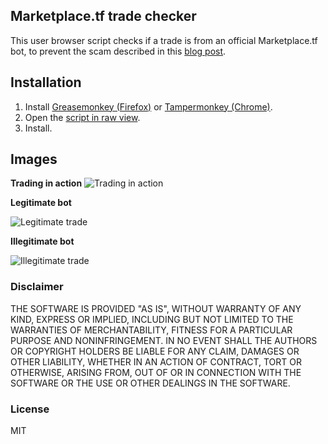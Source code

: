 ## Marketplace.tf trade checker

This user browser script checks if a trade is from an official Marketplace.tf bot, to prevent the scam described in this [blog post](https://marketplace.tf/blog/posts/YHLZOB).

## Installation

1. Install [Greasemonkey (Firefox)](http://www.greasespot.net/) or [Tampermonkey (Chrome)](https://chrome.google.com/webstore/detail/tampermonkey/dhdgffkkebhmkfjojejmpbldmpobfkfo).
2. Open the [script in raw view](https://github.com/dyhli/plugin-mptf-trade-check/raw/master/mptf_trade_check.user.js).
3. Install.

## Images

**Trading in action**
![Trading in action](https://i.imgur.com/YWRYHJj.gif)

**Legitimate bot**

![Legitimate trade](https://i.imgur.com/UIH2JmW.png)

**Illegitimate bot**

![Illegitimate trade](https://i.imgur.com/i93gBjG.png)

### Disclaimer
THE SOFTWARE IS PROVIDED "AS IS", WITHOUT WARRANTY OF ANY KIND, EXPRESS OR
IMPLIED, INCLUDING BUT NOT LIMITED TO THE WARRANTIES OF MERCHANTABILITY,
FITNESS FOR A PARTICULAR PURPOSE AND NONINFRINGEMENT. IN NO EVENT SHALL THE
AUTHORS OR COPYRIGHT HOLDERS BE LIABLE FOR ANY CLAIM, DAMAGES OR OTHER
LIABILITY, WHETHER IN AN ACTION OF CONTRACT, TORT OR OTHERWISE, ARISING FROM,
OUT OF OR IN CONNECTION WITH THE SOFTWARE OR THE USE OR OTHER DEALINGS IN
THE SOFTWARE.

### License
MIT
